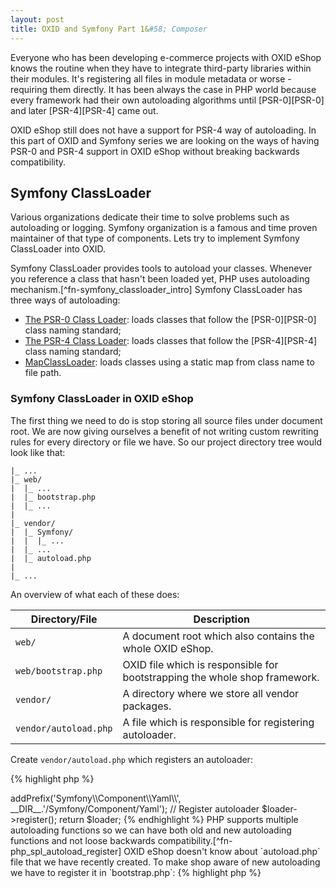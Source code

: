 ```yaml
---
layout: post
title: OXID and Symfony Part 1&#58; Composer
---
```


Everyone who has been developing e-commerce projects with OXID eShop knows the routine when they have to integrate third-party libraries within their modules. It's registering all files in module metadata or worse - requiring them directly. It has been always the case in PHP world because every framework had their own autoloading algorithms until [PSR-0][PSR-0] and later [PSR-4][PSR-4] came out.

OXID eShop still does not have a support for PSR-4 way of autoloading. In this part of OXID and Symfony series we are looking on the ways of having PSR-0 and PSR-4 support in OXID eShop without breaking backwards compatibility.

<!--more-->

## Symfony ClassLoader

Various organizations dedicate their time to solve problems such as autoloading or logging. Symfony organization is a famous and time proven maintainer of that type of components. Lets try to implement Symfony ClassLoader into OXID.

Symfony ClassLoader provides tools to autoload your classes. Whenever you reference a class that hasn't been loaded yet, PHP uses autoloading mechanism.[^fn-symfony_classloader_intro] Symfony ClassLoader has three ways of autoloading:

* [The PSR-0 Class Loader](http://symfony.com/doc/current/components/class_loader/class_loader.html): loads classes that follow the [PSR-0][PSR-0] class naming standard;
* [The PSR-4 Class Loader](http://symfony.com/doc/current/components/class_loader/psr4_class_loader.html): loads classes that follow the [PSR-4][PSR-4] class naming standard;
* [MapClassLoader](http://symfony.com/doc/current/components/class_loader/map_class_loader.html): loads classes using a static map from class name to file path.

### Symfony ClassLoader in OXID eShop

The first thing we need to do is stop storing all source files under document root. We are now giving ourselves a benefit of not writing custom rewriting rules for every directory or file we have. So our project directory tree would look like that:

```
|_ ...
|_ web/
|  |_ ...
|  |_ bootstrap.php
|  |_ ...
|
|_ vendor/
|  |_ Symfony/
|  |  |_ ...
|  |_ ...
|  |_ autoload.php
|
|_ ...
```

An overview of what each of these does:

| Directory/File | Description |
| -------------- | ----------- |
| `web/` | A document root which also contains the whole OXID eShop. |
| `web/bootstrap.php` | OXID file which is responsible for bootstrapping the whole shop framework. |
| `vendor/` | A directory where we store all vendor packages. |
| `vendor/autoload.php` | A file which is responsible for registering autoloader. |

Create `vendor/autoload.php` which registers an autoloader:

{% highlight php %}
<?php
// file: vendor/autoload.php

require_once __DIR__.'/Symfony/Component/ClassLoader/Psr4ClassLoader.php';

use Symfony\Component\ClassLoader\Psr4ClassLoader;

$loader = new Psr4ClassLoader();

// Register packages following PSR-4
$loader->addPrefix('Symfony\\Component\\Yaml\\', __DIR__.'/Symfony/Component/Yaml');

// Register autoloader
$loader->register();

return $loader;
{% endhighlight %}

PHP supports multiple autoloading functions so we can have both old and new autoloading functions and not loose backwards compatibility.[^fn-php_spl_autoload_register] OXID eShop doesn't know about `autoload.php` file that we have recently created. To make shop aware of new autoloading we have to register it in `bootstrap.php`:

{% highlight php %}
<?php
// file: web/bootstrap.php

// ...

// Register Symfony ClassLoader autoloader
require_once __DIR__ . '/../vendor/autoload.php';

// custom functions file
require_once OX_BASE_PATH . 'modules/functions.php';

// ...
{% endhighlight %}

Now we have a full support for PSR-0 and PSR-4 in OXID eShop. Usage of third-party libraries is now much simplier because we do not need to adapt them to work with OXID autoloader. We put libraries in vendor directory and register them in `autoload.php`.

## Composer

To be written

[PSR-0]: http://www.php-fig.org/psr/psr-0/
[PSR-4]: http://www.php-fig.org/psr/psr-4/
[^fn-symfony_classloader_intro]: [Symfony ClassLoader Introduction](http://symfony.com/doc/current/components/class_loader/introduction.html)
[^fn-php_spl_autoload_register]: [PHP Manual: spl_autoload_register](http://php.net/manual/en/function.spl-autoload-register.php)
